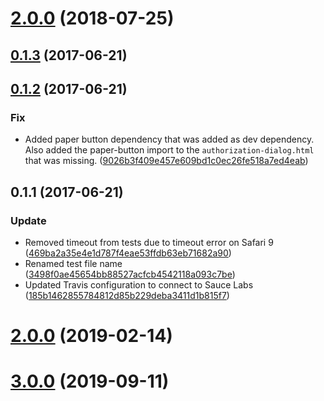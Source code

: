 <a name="2.0.0"></a>
# [2.0.0](https://github.com/advanced-rest-client/auth-dialogs/compare/0.1.2...2.0.0) (2018-07-25)




<a name="0.1.3"></a>
## [0.1.3](https://github.com/advanced-rest-client/auth-dialogs/compare/0.1.2...v0.1.3) (2017-06-21)




<a name="0.1.2"></a>
## [0.1.2](https://github.com/advanced-rest-client/auth-dialogs/compare/0.1.1...v0.1.2) (2017-06-21)


### Fix

* Added paper button dependency that was added as dev dependency. Also added the paper-button import to the `authorization-dialog.html` that was missing. ([9026b3f409e457e609bd1c0ec26fe518a7ed4eab](https://github.com/advanced-rest-client/auth-dialogs/commit/9026b3f409e457e609bd1c0ec26fe518a7ed4eab))



<a name="0.1.1"></a>
## 0.1.1 (2017-06-21)


### Update

* Removed timeout from tests due to timeout error on Safari 9 ([469ba2a35e4e1d787f4eae53ffdb63eb71682a90](https://github.com/advanced-rest-client/auth-dialogs/commit/469ba2a35e4e1d787f4eae53ffdb63eb71682a90))
* Renamed test file name ([3498f0ae45654bb88527acfcb4542118a093c7be](https://github.com/advanced-rest-client/auth-dialogs/commit/3498f0ae45654bb88527acfcb4542118a093c7be))
* Updated Travis configuration to connect to Sauce Labs ([185b1462855784812d85b229deba3411d1b815f7](https://github.com/advanced-rest-client/auth-dialogs/commit/185b1462855784812d85b229deba3411d1b815f7))



# [2.0.0](https://github.com/advanced-rest-client/auth-dialogs/compare/0.1.2...2.0.0) (2019-02-14)




# [3.0.0](https://github.com/advanced-rest-client/auth-dialogs/compare/0.1.2...3.0.0) (2019-09-11)



